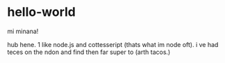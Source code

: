# hello-world

mi minana!

hub hene. 1 like node.js and cottesseript (thats what im node oft).
i ve had teces on the ndon and find then far super to (arth tacos.)
